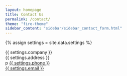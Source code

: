 ```yaml
---
layout: homepage
title: Contact Us
permalink: /contact/
theme: "fire-theme"
sidebar_content: "sidebar/sidebar_contact_form.html"
---
```


{% assign settings = site.data.settings %}

{{ settings.company }} <br>
{{ settings.address }} <br>
p <a href="tel:{{ settings.phone }}">{{ settings.phone }}</a> <br>
<a href="tel:{{ settings.email }}">{{ settings.email }}</a>